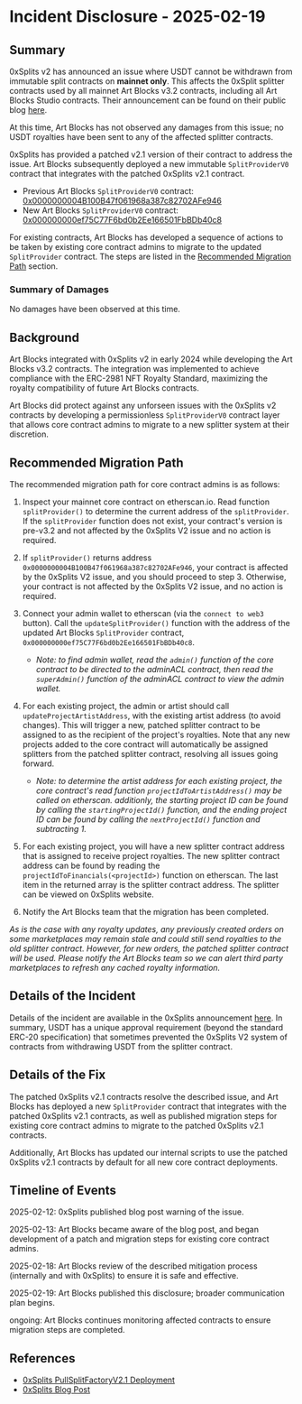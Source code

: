 # Incident Disclosure - 2025-02-19

## Summary

0xSplits v2 has announced an issue where USDT cannot be withdrawn from immutable split contracts on **mainnet only**. This affects the 0xSplit splitter contracts used by all mainnet Art Blocks v3.2 contracts, including all Art Blocks Studio contracts. Their announcement can be found on their public blog [here](https://splits.org/blog/warning-mainnet-usdt-cannot-be-distributed-from-immutable-v2-splits/).

At this time, Art Blocks has not observed any damages from this issue; no USDT royalties have been sent to any of the affected splitter contracts.

0xSplits has provided a patched v2.1 version of their contract to address the issue. Art Blocks subsequently deployed a new immutable `SplitProviderV0` contract that integrates with the patched 0xSplits v2.1 contract.

- Previous Art Blocks `SplitProviderV0` contract: [0x0000000004B100B47f061968a387c82702AFe946](https://etherscan.io/address/0x0000000004B100B47f061968a387c82702AFe946#code)
- New Art Blocks `SplitProviderV0` contract: [0x000000000ef75C77F6bd0b2Ee166501FbBDb40c8](https://etherscan.io/address/0x000000000ef75C77F6bd0b2Ee166501FbBDb40c8#code)

For existing contracts, Art Blocks has developed a sequence of actions to be taken by existing core contract admins to migrate to the updated `SplitProvider` contract. The steps are listed in the [Recommended Migration Path](#recommended-migration-path) section.

### Summary of Damages

No damages have been observed at this time.

## Background

Art Blocks integrated with 0xSplits v2 in early 2024 while developing the Art Blocks v3.2 contracts. The integration was implemented to achieve compliance with the ERC-2981 NFT Royalty Standard, maximizing the royalty compatibility of future Art Blocks contracts.

Art Blocks did protect against any unforseen issues with the 0xSplits v2 contracts by developing a permissionless `SplitProviderV0` contract layer that allows core contract admins to migrate to a new splitter system at their discretion.

## Recommended Migration Path

The recommended migration path for core contract admins is as follows:

1. Inspect your mainnet core contract on etherscan.io. Read function `splitProvider()` to determine the current address of the `splitProvider`. If the `splitProvider` function does not exist, your contract's version is pre-v3.2 and not affected by the 0xSplits V2 issue and no action is required.

2. If `splitProvider()` returns address `0x0000000004B100B47f061968a387c82702AFe946`, your contract is affected by the 0xSplits V2 issue, and you should proceed to step 3. Otherwise, your contract is not affected by the 0xSplits V2 issue, and no action is required.

3. Connect your admin wallet to etherscan (via the `connect to web3` button). Call the `updateSplitProvider()` function with the address of the updated Art Blocks `SplitProvider` contract, `0x000000000ef75C77F6bd0b2Ee166501FbBDb40c8`.

   - _Note: to find admin wallet, read the `admin()` function of the core contract to be directed to the adminACL contract, then read the `superAdmin()` function of the adminACL contract to view the admin wallet._

4. For each existing project, the admin or artist should call `updateProjectArtistAddress`, with the existing artist address (to avoid changes). This will trigger a new, patched splitter contract to be assigned to as the recipient of the project's royalties. Note that any new projects added to the core contract will automatically be assigned splitters from the patched splitter contract, resolving all issues going forward.

   - _Note: to determine the artist address for each existing project, the core contract's read function `projectIdToArtistAddress()` may be called on etherscan. additionly, the starting project ID can be found by calling the `startingProjectId()` function, and the ending project ID can be found by calling the `nextProjectId()` function and subtracting 1._

5. For each existing project, you will have a new splitter contract address that is assigned to receive project royalties. The new splitter contract address can be found by reading the `projectIdToFinancials(<projectId>)` function on etherscan. The last item in the returned array is the splitter contract address. The splitter can be viewed on 0xSplits website.

6. Notify the Art Blocks team that the migration has been completed.

_As is the case with any royalty updates, any previously created orders on some marketplaces may remain stale and could still send royalties to the old splitter contract. However, for new orders, the patched splitter contract will be used. Please notify the Art Blocks team so we can alert third party marketplaces to refresh any cached royalty information._

## Details of the Incident

Details of the incident are available in the 0xSplits announcement [here](https://splits.org/blog/warning-mainnet-usdt-cannot-be-distributed-from-immutable-v2-splits/). In summary, USDT has a unique approval requirement (beyond the standard ERC-20 specification) that sometimes prevented the 0xSplits V2 system of contracts from withdrawing USDT from the splitter contract.

## Details of the Fix

The patched 0xSplits v2.1 contracts resolve the described issue, and Art Blocks has deployed a new `SplitProvider` contract that integrates with the patched 0xSplits v2.1 contracts, as well as published migration steps for existing core contract admins to migrate to the patched 0xSplits v2.1 contracts.

Additionally, Art Blocks has updated our internal scripts to use the patched 0xSplits v2.1 contracts by default for all new core contract deployments.

## Timeline of Events

2025-02-12: 0xSplits published blog post warning of the issue.

2025-02-13: Art Blocks became aware of the blog post, and began development of a patch and migration steps for existing core contract admins.

2025-02-18: Art Blocks review of the described mitigation process (internally and with 0xSplits) to ensure it is safe and effective.

2025-02-19: Art Blocks published this disclosure; broader communication plan begins.

ongoing: Art Blocks continues monitoring affected contracts to ensure migration steps are completed.

## References

- [0xSplits PullSplitFactoryV2.1 Deployment](https://github.com/0xSplits/splits-contracts-monorepo/blob/main/packages/splits-v2/deployments/1.json)
- [0xSplits Blog Post](https://splits.org/blog/warning-mainnet-usdt-cannot-be-distributed-from-immutable-v2-splits/)
